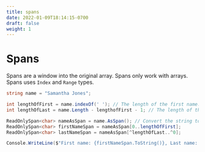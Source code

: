 ```yaml
---
title: spans
date: 2022-01-09T18:14:15-0700
draft: false
weight: 1
---
```


# Spans
Spans are a window into the original array. Spans only work with arrays.
Spans uses `Index` and `Range` types.
```cs
string name = "Samantha Jones";

int lengthOfFirst = name.indexOf(' '); // The length of the first name.
int lengthOfLast = name.Length - lengthofFirst - 1; // The length of the last name.

ReadOnlySpan<char> nameAsSpan = name.AsSpan(); // Convert the string to a span.
ReadOnlySpan<char> firstNameSpan = nameAsSpan[0..lengthOfFirst];
ReadOnlySpan<char> lastNameSpan = nameAsSpan[^lengthOfLast..^0];

Console.WriteLine($"First name: {firstNameSpan.ToString()}, Last name: {lastNameSpan.ToString());
```
